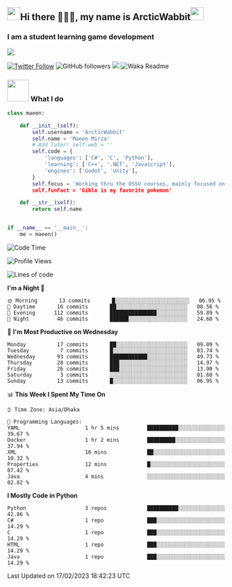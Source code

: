<h2><img src="https://media.tenor.com/9T0J17LeLCMAAAAi/aahh-fun.gif" width="30"/>Hi there 🧙🏻‍♂️, my name is ArcticWabbit<img src="https://media.tenor.com/voXPVSS4kboAAAAi/dance-happy.gif" width="30"/></h2>
<h3>I am a student learning game development</h3>
<img src="https://pbs.twimg.com/profile_banners/1560015367107641344/1660794722/600x200"/>

[![Twitter Follow](https://img.shields.io/twitter/follow/ArcticWabbit?label=Follow)](https://twitter.com/intent/follow?screen_name=ArcticWabbit)
![GitHub followers](https://img.shields.io/github/followers/ArcticWabbit?label=Follow&style=social)
![](https://visitor-badge.glitch.me/badge?page_id=ArcticWabbit.ArcticWabbit)
![Waka Readme](https://github.com/ArcticWabbit/ArcticWabbit/workflows/Waka%20Readme/badge.svg)

### <img src="https://media.tenor.com/3wpZl17CXB4AAAAi/gwo-gzlwong.gif" width="50"> What I do

```python
class maeen:

    def __init__(self):
        self.username = 'ArcticWabbit'
        self.name = 'Maeen Mirza'
        # Add later! self.web = ''
        self.code = {
            'languages': ['C#', 'C', 'Python'],
            'learning': ['C++', '.NET', 'Javascript'],
            'engines': ['Godot', 'Unity'],
        }
        self.focus = 'Working thru the OSSU courses, mainly focused on learning.
        self.funFact = 'Gible is my favorite pokemon'

    def __str__(self):
        return self.name


if __name__ == '__main__':
    me = maeen()
```

<!--START_SECTION:waka-->
![Code Time](http://img.shields.io/badge/Code%20Time-2%20hrs%2059%20mins-blue)

![Profile Views](http://img.shields.io/badge/Profile%20Views-38-blue)

![Lines of code](https://img.shields.io/badge/From%20Hello%20World%20I%27ve%20Written-39%20Thousand%20lines%20of%20code-blue)

**I'm a Night 🦉** 

```text
🌞 Morning       13 commits       █░░░░░░░░░░░░░░░░░░░░░░░░   06.95 % 
🌆 Daytime       16 commits       ██░░░░░░░░░░░░░░░░░░░░░░░   08.56 % 
🌃 Evening      112 commits       ███████████████░░░░░░░░░░   59.89 % 
🌙 Night         46 commits       ██████░░░░░░░░░░░░░░░░░░░   24.60 % 

```
📅 **I'm Most Productive on Wednesday** 

```text
Monday          17 commits       ██░░░░░░░░░░░░░░░░░░░░░░░   09.09 % 
Tuesday          7 commits       █░░░░░░░░░░░░░░░░░░░░░░░░   03.74 % 
Wednesday       93 commits       ████████████░░░░░░░░░░░░░   49.73 % 
Thursday        28 commits       ███░░░░░░░░░░░░░░░░░░░░░░   14.97 % 
Friday          26 commits       ███░░░░░░░░░░░░░░░░░░░░░░   13.90 % 
Saturday         3 commits       ░░░░░░░░░░░░░░░░░░░░░░░░░   01.60 % 
Sunday          13 commits       █░░░░░░░░░░░░░░░░░░░░░░░░   06.95 % 

```


📊 **This Week I Spent My Time On** 

```text
⌚︎ Time Zone: Asia/Dhaka

💬 Programming Languages: 
YAML                     1 hr 5 mins         ██████████░░░░░░░░░░░░░░░   39.67 % 
Docker                   1 hr 2 mins         █████████░░░░░░░░░░░░░░░░   37.94 % 
XML                      16 mins             ██░░░░░░░░░░░░░░░░░░░░░░░   10.32 % 
Properties               12 mins             █░░░░░░░░░░░░░░░░░░░░░░░░   07.42 % 
Java                     4 mins              ░░░░░░░░░░░░░░░░░░░░░░░░░   02.82 % 

```

**I Mostly Code in Python** 

```text
Python                   3 repos             ██████████░░░░░░░░░░░░░░░   42.86 % 
C#                       1 repo              ███░░░░░░░░░░░░░░░░░░░░░░   14.29 % 
C                        1 repo              ███░░░░░░░░░░░░░░░░░░░░░░   14.29 % 
HTML                     1 repo              ███░░░░░░░░░░░░░░░░░░░░░░   14.29 % 
Java                     1 repo              ███░░░░░░░░░░░░░░░░░░░░░░   14.29 % 

```



 Last Updated on 17/02/2023 18:42:23 UTC
<!--END_SECTION:waka-->
